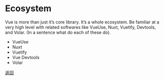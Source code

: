 # Ecosystem

Vue is more than just it’s core library. It’s a whole ecosystem. Be familiar at a very high level with related softwares like VueUse, Nuxt, Vuetify, Devtools, and Volar. (In a sentence what do each of these do).

- VueUse
- Nuxt
- Vuetify
- Vue Devtools
- Volar

[返回](/Vue_Certification/README.md)
